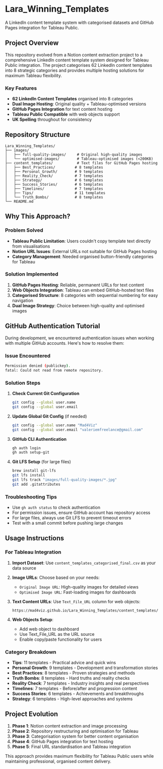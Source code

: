 # Lara_Winning_Templates

A LinkedIn content template system with categorised datasets and GitHub Pages integration for Tableau Public.

## Project Overview

This repository evolved from a Notion content extraction project to a comprehensive LinkedIn content template system designed for Tableau Public integration. The project categorises 62 LinkedIn content templates into 8 strategic categories and provides multiple hosting solutions for maximum Tableau flexibility.

### Key Features
- **62 LinkedIn Content Templates** organised into 8 categories
- **Dual Image Hosting**: Original quality + Tableau-optimised versions
- **GitHub Pages Integration** for text content hosting
- **Tableau Public Compatible** with web objects support
- **UK Spelling** throughout for consistency

## Repository Structure

```
Lara_Winning_Templates/
├── images/
│   ├── full-quality-images/     # Original high-quality images
│   └── optimised-images/        # Tableau-optimised images (<200KB)
├── content_templates/           # Text files for GitHub Pages hosting
│   ├── Best_Practices/         # 8 templates
│   ├── Personal_Growth/        # 9 templates
│   ├── Reality_Check/          # 7 templates
│   ├── Strategy/               # 6 templates
│   ├── Success_Stories/        # 6 templates
│   ├── Timelines/              # 7 templates
│   ├── Tips/                   # 11 templates
│   └── Truth_Bombs/            # 8 templates
└── README.md
```

## Why This Approach?

### Problem Solved
- **Tableau Public Limitation**: Users couldn't copy template text directly from visualisations
- **Notion URL Issues**: External URLs not suitable for GitHub Pages hosting
- **Category Management**: Needed organised button-friendly categories for Tableau

### Solution Implemented
1. **GitHub Pages Hosting**: Reliable, permanent URLs for text content
2. **Web Objects Integration**: Tableau can embed GitHub-hosted text files
3. **Categorised Structure**: 8 categories with sequential numbering for easy navigation
4. **Dual Image Strategy**: Choice between high-quality and optimised images

## GitHub Authentication Tutorial

During development, we encountered authentication issues when working with multiple GitHub accounts. Here's how to resolve them:

### Issue Encountered
```bash
Permission denied (publickey).
fatal: Could not read from remote repository.
```

### Solution Steps

1. **Check Current Git Configuration**
   ```bash
   git config --global user.name
   git config --global user.email
   ```

2. **Update Global Git Config** (if needed)
   ```bash
   git config --global user.name "Mad4Viz"
   git config --global user.email "valeriemfreelance@gmail.com"
   ```

3. **GitHub CLI Authentication**
   ```bash
   gh auth login
   gh auth setup-git
   ```

4. **Git LFS Setup** (for large files)
   ```bash
   brew install git-lfs
   git lfs install
   git lfs track "images/full-quality-images/*.jpg"
   git add .gitattributes
   ```

### Troubleshooting Tips
- Use `gh auth status` to check authentication
- For permission issues, ensure GitHub account has repository access
- For large files, always use Git LFS to prevent timeout errors
- Test with a small commit before pushing large changes

## Usage Instructions

### For Tableau Integration

1. **Import Dataset**: Use `content_templates_categorised_final.csv` as your data source

2. **Image URLs**: Choose based on your needs:
   - `Original Image URL`: High-quality images for detailed views
   - `Optimised Image URL`: Fast-loading images for dashboards

3. **Text Content URLs**: Use `Text_File_URL` column for web objects:
   ```
   https://mad4viz.github.io/Lara_Winning_Templates/content_templates/[Category]/[File].txt
   ```

4. **Web Objects Setup**: 
   - Add web object to dashboard
   - Use Text_File_URL as the URL source
   - Enable copy/paste functionality for users

### Category Breakdown
- **Tips**: 11 templates - Practical advice and quick wins
- **Personal Growth**: 9 templates - Development and transformation stories
- **Best Practices**: 8 templates - Proven strategies and methods
- **Truth Bombs**: 8 templates - Hard truths and reality checks
- **Reality Check**: 7 templates - Industry insights and real perspectives
- **Timelines**: 7 templates - Before/after and progression content
- **Success Stories**: 6 templates - Achievements and breakthroughs
- **Strategy**: 6 templates - High-level approaches and systems

## Project Evolution

1. **Phase 1**: Notion content extraction and image processing
2. **Phase 2**: Repository restructuring and optimisation for Tableau
3. **Phase 3**: Categorisation system for better content organisation
4. **Phase 4**: GitHub Pages integration for text hosting
5. **Phase 5**: Final URL standardisation and Tableau integration

This approach provides maximum flexibility for Tableau Public users while maintaining professional, organised content delivery.